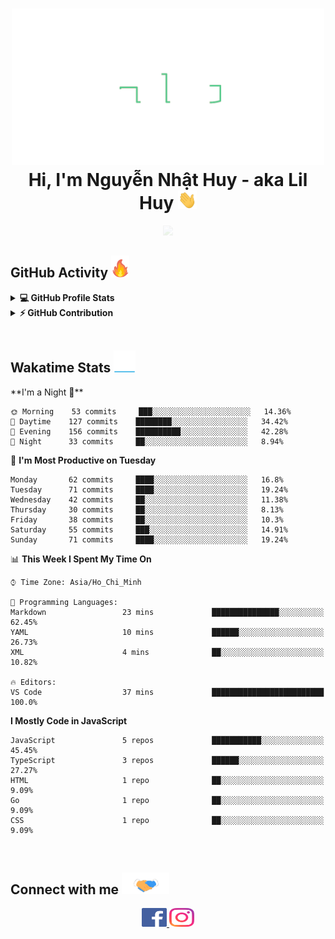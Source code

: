 <!-- Header -->
<h1 align="center">
  <img src="./images/logo.svg" width="500">
  <br>
  Hi, I'm Nguyễn Nhật Huy - aka Lil Huy <img src="./images/hi.gif" width="30px" height="30px">
</h1>

<!-- Signal -->
<p align="center" style="opacity: 0.1;">
  <img src="https://media.giphy.com/media/hlRzt8TxCNVcEZBt9w/giphy.gif" width="50">
</p>

<!-- GitHub Activity -->
<h2>GitHub Activity <img src="./images/github-stats.gif" height="35px"></h2>
<details> 
  <summary><b>💻 GitHub Profile Stats</b></summary>
  <br/>
  <p align="center">
    <img alt="Mosted used languages" src="https://github-readme-stats.vercel.app/api/top-langs/?username=oHTGo&layout=compact&theme=dark" height="192px"/>
    <br/>
	  <img src="https://github-readme-stats.vercel.app/api?username=oHTGo&show_icons=true&icon_color=ffffff&theme=dark" alt="oHTGo's Github Stats" height="192px"/>
    <br/>
    <b>Note:</b> Top languages is only a metric of the languages my public code consists of and doesn't reflect experience or skill level.
  </p>
</details>
<details>
  <summary><b>⚡ GitHub Contribution</b></summary>
  <br/>
  <p><img alt="oHTGo's GitHub Contribution" src="https://github.com/oHTGo/oHTGo/blob/snake/snake.svg"/></p>
  <br/>
</details>
<br/>

<!-- Wakatime Stats -->
<h2>Wakatime Stats <img src="./images/wakatime-stats.gif" height="35px"></h2>
<!--START_SECTION:waka-->
**I'm a Night 🦉** 

```text
🌞 Morning    53 commits     ███░░░░░░░░░░░░░░░░░░░░░░   14.36% 
🌆 Daytime    127 commits    ████████░░░░░░░░░░░░░░░░░   34.42% 
🌃 Evening    156 commits    ██████████░░░░░░░░░░░░░░░   42.28% 
🌙 Night      33 commits     ██░░░░░░░░░░░░░░░░░░░░░░░   8.94%

```
📅 **I'm Most Productive on Tuesday** 

```text
Monday       62 commits     ████░░░░░░░░░░░░░░░░░░░░░   16.8% 
Tuesday      71 commits     ████░░░░░░░░░░░░░░░░░░░░░   19.24% 
Wednesday    42 commits     ██░░░░░░░░░░░░░░░░░░░░░░░   11.38% 
Thursday     30 commits     ██░░░░░░░░░░░░░░░░░░░░░░░   8.13% 
Friday       38 commits     ██░░░░░░░░░░░░░░░░░░░░░░░   10.3% 
Saturday     55 commits     ███░░░░░░░░░░░░░░░░░░░░░░   14.91% 
Sunday       71 commits     ████░░░░░░░░░░░░░░░░░░░░░   19.24%

```


📊 **This Week I Spent My Time On** 

```text
⌚︎ Time Zone: Asia/Ho_Chi_Minh

💬 Programming Languages: 
Markdown                 23 mins             ███████████████░░░░░░░░░░   62.45% 
YAML                     10 mins             ██████░░░░░░░░░░░░░░░░░░░   26.73% 
XML                      4 mins              ██░░░░░░░░░░░░░░░░░░░░░░░   10.82%

🔥 Editors: 
VS Code                  37 mins             █████████████████████████   100.0%

```

**I Mostly Code in JavaScript** 

```text
JavaScript               5 repos             ███████████░░░░░░░░░░░░░░   45.45% 
TypeScript               3 repos             ██████░░░░░░░░░░░░░░░░░░░   27.27% 
HTML                     1 repo              ██░░░░░░░░░░░░░░░░░░░░░░░   9.09% 
Go                       1 repo              ██░░░░░░░░░░░░░░░░░░░░░░░   9.09% 
CSS                      1 repo              ██░░░░░░░░░░░░░░░░░░░░░░░   9.09%

```



<!--END_SECTION:waka-->
<br/>

<!-- Connection -->
<h2> Connect with me <img src="./images/handshake.gif" height="35px"></h2>
<p align="center">
  <a href="https://facebook.com/nguyennhathuy.orit" target="_blank">
    <code><img src="./images/facebook.svg" alt="nguyennhathuy.orit" height="30" width="40"/></code>
  </a>
  <a href="https://instagram.com/_n.huy.n_" target="_blank">
    <code><img src="./images/instagram.svg" alt="_n.huy.n_" height="30" width="40"/></code>
  </a>
</p>
